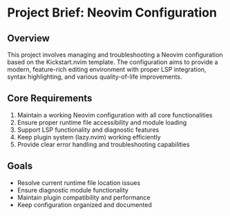 # Project Brief: Neovim Configuration

## Overview
This project involves managing and troubleshooting a Neovim configuration based on the Kickstart.nvim template. The configuration aims to provide a modern, feature-rich editing environment with proper LSP integration, syntax highlighting, and various quality-of-life improvements.

## Core Requirements
1. Maintain a working Neovim configuration with all core functionalities
2. Ensure proper runtime file accessibility and module loading
3. Support LSP functionality and diagnostic features
4. Keep plugin system (lazy.nvim) working efficiently
5. Provide clear error handling and troubleshooting capabilities

## Goals
- Resolve current runtime file location issues
- Ensure diagnostic module functionality
- Maintain plugin compatibility and performance
- Keep configuration organized and documented